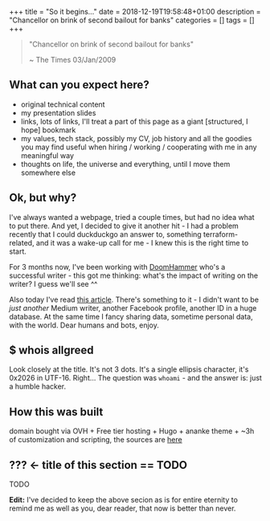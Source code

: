 +++
title = "So it begins…"
date = 2018-12-19T19:58:48+01:00
description = "Chancellor on brink of second bailout for banks"
categories = []
tags = []
+++

> "Chancellor on brink of second bailout for banks"
>
> ~ The Times 03/Jan/2009

## What can you expect here?
- original technical content
- my presentation slides
- links, lots of links, I'll treat a part of this page as a giant [structured, I hope] bookmark
- my values, tech stack, possibly my CV, job history and all the goodies you may find useful when hiring / working / cooperating with me in any meaningful way
- thoughts on life, the universe and everything, until I move them somewhere else

## Ok, but why?
I've always wanted a webpage, tried a couple times, but had no idea what to put there. And yet, I decided to give it another hit - I had a problem recently that I could duckduckgo an answer to, something terraform-related, and it was a wake-up call for me - I knew this is the right time to start.

For 3 months now, I've been working with [DoomHammer](https://medium.com/@doomhammerng) who's a successful writer - this got me thinking: what's the impact of writing on the writer? I guess we'll see ^^

Also today I've read [this article](https://motherboard.vice.com/en_us/article/vbanny/we-should-replace-facebook-with-personal-websites). There's something to it - I didn't want to be *just another* Medium writer, another Facebook profile, another ID in a huge database. At the same time I fancy sharing data, sometime personal data, with the world. Dear humans and bots, enjoy.

## $ whois allgreed
Look closely at the title. It's not 3 dots. It's a single ellipsis character, it's 0x2026 in UTF-16. Right... The question was `whoami` - and the answer is: just a humble hacker.

## How this was built
domain bought via OVH + Free tier hosting + Hugo + ananke theme + ~3h of customization and scripting, the sources are [here](https://github.com/allgreed/kasprowicz.pro)

## ??? <- title of this section == TODO
TODO

**Edit:** I've decided to keep the above secion as is for entire eternity to remind me as well as you, dear reader, that now is better than never.

